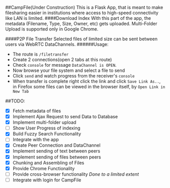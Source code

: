 ##CampFile(Under Construction)
This is a Flask App, that is meant to make filesharing easier in institutions where access to high-speed connectivity like LAN is limited.
####Download Index
With this part of the app, the metadata (Filename, Type, Size, Owner, etc) gets uploaded. Multi-Folder Upload is supported only in Google Chrome. 

####P2P File Transfer
Selected files of limited size can be sent between users via WebRTC DataChannels.
######Usage:
* The route is `/filetransfer` 
* Create 2 connections(open 2 tabs at this route)
* Check `console` for message `DataChannel is OPEN`.
* Now browse your file system and select a file to send
* Click `send` and watch progress from the receiver's `console`
* When transfer is complete right click the link and click `Save Link As..`, in Firefox some files can be viewed in the browser itself, by `Open Link in New Tab`

##TODO:
- [x] Fetch metadata of files
- [x] Implement Ajax Request to send Data to Database
- [x] Implement multi-folder upload
- [ ] Show User Progress of indexing
- [x] Build Fuzzy Search Functionality
- [ ] Integrate with the app
- [x] Create Peer Connection and DataChannel
- [x] Implement sending of text between peers
- [x] Implement sending of files between peers
- [x] Chunking and Assembling of Files
- [x] Provide Chrome Functionality
- [ ] Provide cross-browser functionality *Done to a limited extent*
- [ ] Integrate with login for CampFile